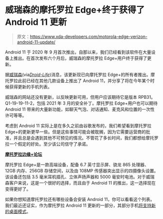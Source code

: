 # 威瑞森的摩托罗拉 Edge+终于获得了 Android 11 更新

> 原文：<https://www.xda-developers.com/motorola-edge-verizon-android-11-update/>

Android 11 于 2020 年 9 月首次推出，自那以来，我们已经看到该软件在大量设备上推出。在首次发布六个月后，威瑞森的摩托罗拉 Edge+用户终于获得了更新。

据[威瑞森](https://www.anrdoezrs.net/links/100122946/type/dlg/sid/UUxdaUeUpU1293/https://www.verizon.com/support/motorola-edge-plus-update/)(via[*Droid-Life*](https://www.droid-life.com/2021/03/16/verizon-motorola-edge-gets-android-11-update-and-jesus-look-at-the-date/))消息，该更新现已向摩托罗拉 Edge+的所有者推出。摩托罗拉此前已经在其他几款设备上推出了 Android 11，并分享了将在今年某个时候获得更新的手机列表。

威瑞森的网站还没有更新，以反映更新可用，但用户应该期待它是版本 RPB31。Q1-19-19-11-2，包括 2021 年 3 月的安全补丁。摩托罗拉 Edge+用户也可以期待 Android 11 带来的大量新功能，如聊天气泡、对话通知、麦克风和位置的一次性许可等等。

考虑到 Android 11 实际上是在多久之前由谷歌发布的，我们希望看到摩托罗拉 Edge+的更新更早一些。但是这些事情可能会被耽搁，因为它需要运营商的批准，并且总是会遇到其他不可预见的情况。不管花了多长时间，我们都想给摩托罗拉一个假定的好处。至少该公司信守了承诺。

**[摩托罗拉边缘+论坛](https://forum.xda-developers.com/c/motorola-edge.10463/)**

摩托罗拉 Edge+是一款高端设备，配备 6.7 英寸显示屏、骁龙 865 处理器、12GB 内存、256GB 存储空间，以及由 108MP 传感器突出显示的四摄像头设置。该设备还包括 3.5 毫米耳机插孔、立体声扬声器和 5000 毫安时电池。对于威瑞森客户来说，这是一个很好的选择，而且由于 Android 11 的推出，这一选择现在变得更好了。

如果你想知道摩托罗拉还有哪些设备会安装 Android 11，你可以看看这个列表。我们最近还证实，作为摩托罗拉 Android 11 更新的一部分，其部分手机[将支持新的桌面模式](https://www.xda-developers.com/motorola-android-11-update-desktop-mode-pc-integration/)。
